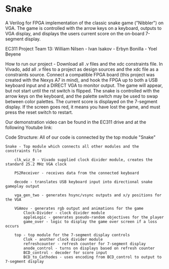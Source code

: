 # Snake
A Verilog for FPGA implementation of the classic snake game ("Nibbler") on VGA. The game is controlled with the arrow keys on a keyboard, outputs to VGA display, and displays the users current score on the on-board 7-segment display.

EC311 Project Team 13:
William Nilsen - 
Ivan Isakov - 
Erbyn Bonilla - 
Yoel Beyene

How to run our project - Download all .v files and the xdc constraints file. In Vivado, add all .v files to a project as design sources and the xdc file as a constraints source. Connect a compatible FPGA board (this project was created with the Nexys A7 in mind), and hook the FPGA up to both a USB keyboard input and a DIRECT VGA to monitor output. The game will appear, but not start until the rst switch is flipped. The snake is controlled with the arrow keys on the keyboard, and the palette switch may be used to swap between color palettes. The current score is displayed on the 7-segment display. If the screen goes red, it means you have lost the game, and must press the reset switch to restart.

Our demonstration video can be found in the EC311 drive and at the following Youtube link: 

Code Structure:
All of our code is connected by the top module "Snake"

    Snake - Top module which connects all other modules and the constraints file
    
        clk_wiz_0 - Vivado supplied clock divider module, creates the standard 25.2 MHz VGA clock
    
        PS2Receiver - receives data from the connected keyboard
    
        decode - translates USB keyboard input into directional snake gameplay output
    
        vga_gen_two - generates hsync/vsync outputs and x/y positions for the VGA
    
        VGAmov - generates rgb output and animations for the game
            Clock-Divider - clock divider module
            appleLogic - generates pseudo-random objectives for the player
            game_over - logic to display the game over screen if a loss occurs
    
        top - top module for the 7-segment display controls
            Clok - another clock divider module
            refreshcounter - refresh counter for 7-segment display
            anode_control - turns on displays based on refresh counter
            BCD_control - decoder for score input
            BCD_to_Cathodes - uses encoding from BCD_control to output to 7-segment display
